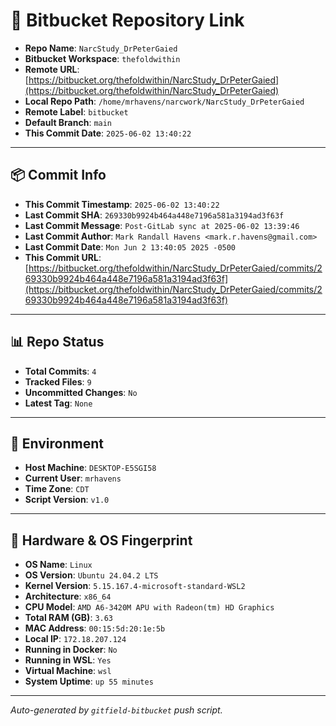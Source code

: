 # 🔗 Bitbucket Repository Link

- **Repo Name**: `NarcStudy_DrPeterGaied`
- **Bitbucket Workspace**: `thefoldwithin`
- **Remote URL**: [https://bitbucket.org/thefoldwithin/NarcStudy_DrPeterGaied](https://bitbucket.org/thefoldwithin/NarcStudy_DrPeterGaied)
- **Local Repo Path**: `/home/mrhavens/narcwork/NarcStudy_DrPeterGaied`
- **Remote Label**: `bitbucket`
- **Default Branch**: `main`
- **This Commit Date**: `2025-06-02 13:40:22`

---

## 📦 Commit Info

- **This Commit Timestamp**: `2025-06-02 13:40:22`
- **Last Commit SHA**: `269330b9924b464a448e7196a581a3194ad3f63f`
- **Last Commit Message**: `Post-GitLab sync at 2025-06-02 13:39:46`
- **Last Commit Author**: `Mark Randall Havens <mark.r.havens@gmail.com>`
- **Last Commit Date**: `Mon Jun 2 13:40:05 2025 -0500`
- **This Commit URL**: [https://bitbucket.org/thefoldwithin/NarcStudy_DrPeterGaied/commits/269330b9924b464a448e7196a581a3194ad3f63f](https://bitbucket.org/thefoldwithin/NarcStudy_DrPeterGaied/commits/269330b9924b464a448e7196a581a3194ad3f63f)

---

## 📊 Repo Status

- **Total Commits**: `4`
- **Tracked Files**: `9`
- **Uncommitted Changes**: `No`
- **Latest Tag**: `None`

---

## 🧭 Environment

- **Host Machine**: `DESKTOP-E5SGI58`
- **Current User**: `mrhavens`
- **Time Zone**: `CDT`
- **Script Version**: `v1.0`

---

## 🧬 Hardware & OS Fingerprint

- **OS Name**: `Linux`
- **OS Version**: `Ubuntu 24.04.2 LTS`
- **Kernel Version**: `5.15.167.4-microsoft-standard-WSL2`
- **Architecture**: `x86_64`
- **CPU Model**: `AMD A6-3420M APU with Radeon(tm) HD Graphics`
- **Total RAM (GB)**: `3.63`
- **MAC Address**: `00:15:5d:20:1e:5b`
- **Local IP**: `172.18.207.124`
- **Running in Docker**: `No`
- **Running in WSL**: `Yes`
- **Virtual Machine**: `wsl`
- **System Uptime**: `up 55 minutes`

---

_Auto-generated by `gitfield-bitbucket` push script._
